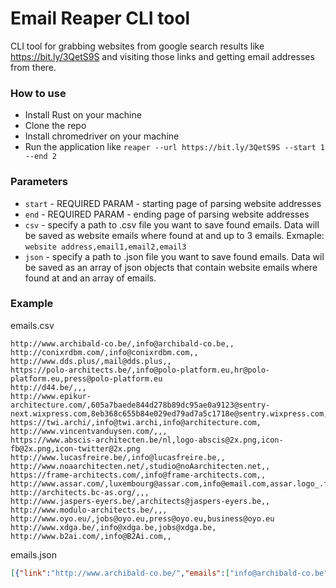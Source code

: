 # Email Reaper CLI tool
CLI tool for grabbing websites from google search results like https://bit.ly/3QetS9S and visiting those links and getting email addresses from there.

### How to use
- Install Rust on your machine
- Clone the repo
- Install chromedriver on your machine
- Run the application like `reaper --url https://bit.ly/3QetS9S --start 1 --end 2`

### Parameters
- `start` - REQUIRED PARAM - starting page of parsing website addresses
- `end` - REQUIRED PARAM - ending page of parsing website addresses
- `csv` - specify a path to .csv file you want to save found emails. Data will be saved as website emails where found at and up to 3 emails. Exmaple: `website address,email1,email2,email3`
- `json` - specify a path to .json file you want to save found emails. Data wil be saved as an array of json objects that contain website emails where found at and an array of emails.

### Example
emails.csv 
```csv
http://www.archibald-co.be/,info@archibald-co.be,,
http://conixrdbm.com/,info@conixrdbm.com,,
http://www.dds.plus/,mail@dds.plus,,
https://polo-architects.be/,info@polo-platform.eu,hr@polo-platform.eu,press@polo-platform.eu
http://d44.be/,,,
http://www.epikur-architecture.com/,605a7baede844d278b89dc95ae0a9123@sentry-next.wixpress.com,8eb368c655b84e029ed79ad7a5c1718e@sentry.wixpress.com,
https://twi.archi/,info@twi.archi,info@architecture.com,
http://www.vincentvanduysen.com/,,,
https://www.abscis-architecten.be/nl,logo-abscis@2x.png,icon-fb@2x.png,icon-twitter@2x.png
http://www.lucasfreire.be/,info@lucasfreire.be,,
http://www.noaarchitecten.net/,studio@noAarchitecten.net,,
https://frame-architects.com/,info@frame-architects.com,,
http://www.assar.com/,luxembourg@assar.com,info@email.com,assar.logo_.full@2x.png
http://architects.bc-as.org/,,,
http://www.jaspers-eyers.be/,architects@jaspers-eyers.be,,
http://www.modulo-architects.be/,,,
http://www.oyo.eu/,jobs@oyo.eu,press@oyo.eu,business@oyo.eu
http://www.xdga.be/,info@xdga.be,jobs@xdga.be,
http://www.b2ai.com/,info@B2Ai.com,,
```

emails.json
```json
[{"link":"http://www.archibald-co.be/","emails":["info@archibald-co.be"]},{"link":"http://conixrdbm.com/","emails":["info@conixrdbm.com"]},{"link":"http://www.dds.plus/","emails":["mail@dds.plus"]},{"link":"https://polo-architects.be/","emails":["info@polo-platform.eu","hr@polo-platform.eu","press@polo-platform.eu"]},{"link":"http://d44.be/","emails":[]},{"link":"http://www.epikur-architecture.com/","emails":["605a7baede844d278b89dc95ae0a9123@sentry-next.wixpress.com","8eb368c655b84e029ed79ad7a5c1718e@sentry.wixpress.com"]},{"link":"https://twi.archi/","emails":["info@twi.archi","info@architecture.com"]},{"link":"http://www.vincentvanduysen.com/","emails":[]},{"link":"https://www.abscis-architecten.be/nl","emails":["logo-abscis@2x.png","icon-fb@2x.png","icon-twitter@2x.png","icon-linkedin@2x.png","info@abscis.be","icon-instagram@2x.png"]},{"link":"http://www.lucasfreire.be/","emails":["info@lucasfreire.be"]},{"link":"http://www.noaarchitecten.net/","emails":["studio@noAarchitecten.net"]},{"link":"https://frame-architects.com/","emails":["info@frame-architects.com"]},{"link":"http://www.assar.com/","emails":["luxembourg@assar.com","info@email.com","assar.logo_.full@2x.png","paris@assar.com","liege@assar.com","brussels@assar.com","antwerp@assar.com"]},{"link":"http://architects.bc-as.org/","emails":[]},{"link":"http://www.jaspers-eyers.be/","emails":["architects@jaspers-eyers.be"]},{"link":"http://www.modulo-architects.be/","emails":[]},{"link":"http://www.oyo.eu/","emails":["jobs@oyo.eu","press@oyo.eu","business@oyo.eu","info@oyo.eu","gandert@oyo.eu","oyobcn@oyo.eu"]},{"link":"http://www.xdga.be/","emails":["info@xdga.be","jobs@xdga.be"]},{"link":"http://www.b2ai.com/","emails":["info@B2Ai.com"]}]
```

